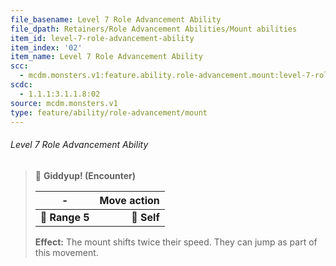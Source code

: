 ```yaml
---
file_basename: Level 7 Role Advancement Ability
file_dpath: Retainers/Role Advancement Abilities/Mount abilities
item_id: level-7-role-advancement-ability
item_index: '02'
item_name: Level 7 Role Advancement Ability
scc:
  - mcdm.monsters.v1:feature.ability.role-advancement.mount:level-7-role-advancement-ability
scdc:
  - 1.1.1:3.1.1.8:02
source: mcdm.monsters.v1
type: feature/ability/role-advancement/mount
---
```


###### Level 7 Role Advancement Ability

<!-- -->
> 👤 **Giddyup! (Encounter)**
>
> | **-**          | **Move action** |
> | -------------- | --------------: |
> | **📏 Range 5** |     **🎯 Self** |
>
> **Effect:** The mount shifts twice their speed. They can jump as part of this movement.
